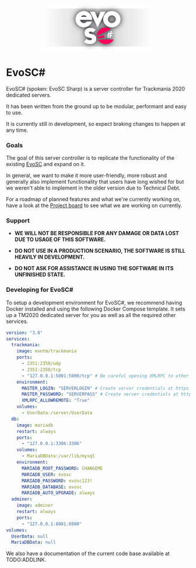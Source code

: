 <div align="center"><img src="./Images/evosc_full.png" width="60%"></div>


# EvoSC#

EvoSC# (spoken: EvoSC Sharp) is a server controller for Trackmania 2020 dedicated servers.

It has been written from the ground up to be modular, performant and easy to use.

It is currently still in development, so expect braking changes to happen at any time.

### Goals

The goal of this server controller is to replicate the functionality of the existing [EvoSC](https://github.com/evotm/EvoSC) and expand on it.

In general, we want to make it more user-friendly, more robust and generally also implement functionality that users have long wished for but we weren't able to implement in the older version due to Technical Debt.

For a roadmap of planned features and what we're currently working on, have a look at the [Project board](https://github.com/orgs/EvoTM/projects/8) to see what we are working on currently.

### Support

* **WE WILL NOT BE RESPONSIBLE FOR ANY DAMAGE OR DATA LOST DUE TO USAGE OF THIS SOFTWARE.**

* **DO NOT USE IN A PRODUCTION SCENARIO, THE SOFTWARE IS STILL HEAVILY IN DEVELOPMENT.**

* **DO NOT ASK FOR ASSISTANCE IN USING THE SOFTWARE IN ITS UNFINISHED STATE.**

### Developing for EvoSC#

To setup a development environment for EvoSC#, we recommend having Docker installed and using the following Docker Compose template.
It sets up a TM2020 dedicated server for you as well as all the required other services.

```yml
version: "3.8"
services:
  trackmania:
    image: evotm/trackmania
    ports:
      - 2351:2350/udp
      - 2351:2350/tcp
      - "127.0.0.1:5001:5000/tcp" # Be careful opening XMLRPC to other hosts! Only if you really need to.
    environment:
      MASTER_LOGIN: "SERVERLOGIN" # Create server credentials at https://players.trackmania.com
      MASTER_PASSWORD: "SERVERPASS" # Create server credentials at https://players.trackmania.com
      XMLRPC_ALLOWREMOTE: "True"
    volumes:
      - UserData:/server/UserData
  db:
    image: mariadb
    restart: always
    ports:
      - "127.0.0.1:3306:3306"
    volumes:
      - MariaDBData:/var/lib/mysql
    environment:
      MARIADB_ROOT_PASSWORD: CHANGEME
      MARIADB_USER: evosc
      MARIADB_PASSWORD: evosc123!
      MARIADB_DATABASE: evosc
      MARIADB_AUTO_UPGRADE: always
  adminer:
    image: adminer
    restart: always
    ports:
      - "127.0.0.1:8081:8080"
volumes:
  UserData: null
  MariaDBData: null
```

We also have a documentation of the current code base available at TODO:ADDLINK.


